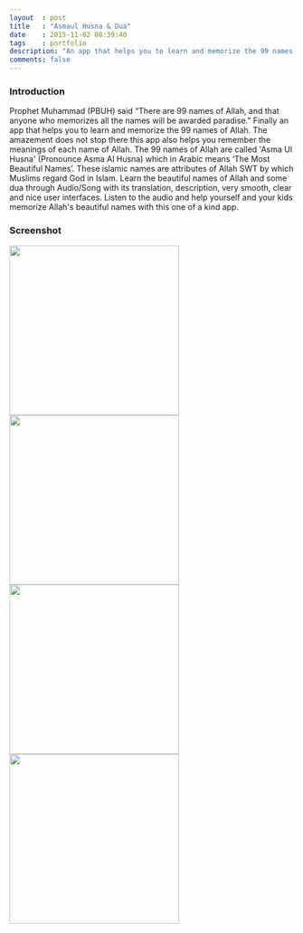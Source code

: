 ```yaml
---
layout	: post
title	: "Asmaul Husna & Dua"
date   	: 2015-11-02 08:39:40
tags	: portfolio
description: "An app that helps you to learn and memorize the 99 names of Allah and some beneficial islamic dua."
comments: false
---
```


### Introduction

Prophet Muhammad (PBUH) said “There are 99 names of Allah, and that anyone who memorizes all the names will be awarded paradise.” Finally an app that helps you to learn and memorize the 99 names of Allah. The amazement does not stop there this app also helps you remember the meanings of each name of Allah. The 99 names of Allah are called 'Asma Ul Husna' (Pronounce Asma Al Husna) which in Arabic means ‘The Most Beautiful Names’. These islamic names are attributes of Allah SWT by which Muslims regard God in Islam. Learn the beautiful names of Allah and some dua through Audio/Song with its translation, description, very smooth, clear and nice user interfaces. Listen to the audio and help yourself and your kids memorize Allah's beautiful names with this one of a kind app.


### Screenshot

<img src="https://farm6.staticflickr.com/5783/22717037011_97f5af2aa3_o_d.png" style="width:2OOpx; height:300px"> <img src="https://farm6.staticflickr.com/5647/22679848386_9600c40e1b_o_d.png" style="width:2OOpx; height:300px"> <img src="https://farm1.staticflickr.com/680/22517930000_61748a8b6c_o_d.png" style="width:2OOpx; height:300px"> <img src="https://farm6.staticflickr.com/5782/22679848606_41a6cf26c5_o_d.png" style="width:2OOpx; height:300px">